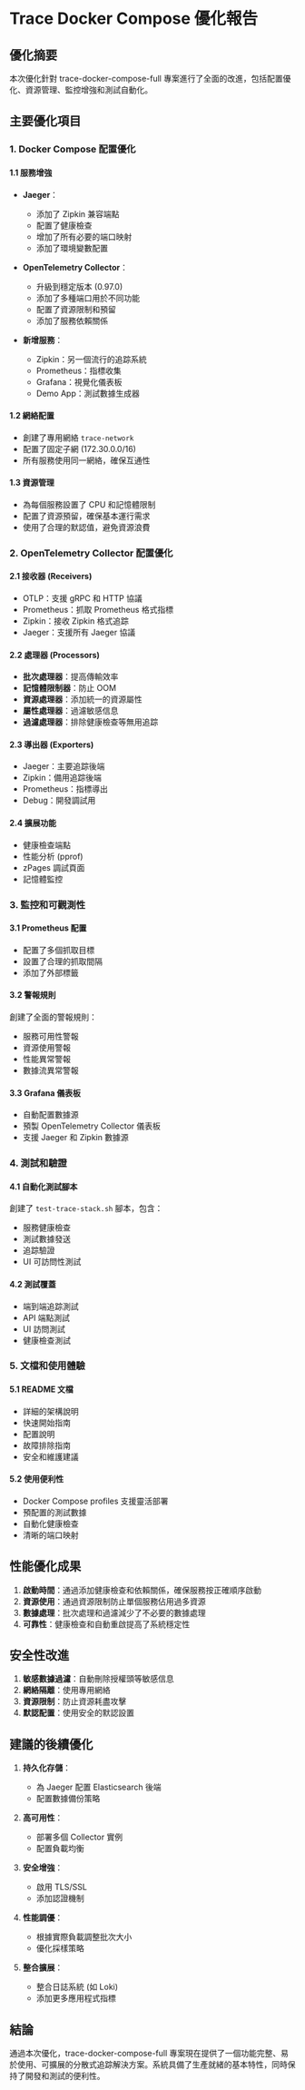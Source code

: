 # Trace Docker Compose 優化報告

## 優化摘要

本次優化針對 trace-docker-compose-full 專案進行了全面的改進，包括配置優化、資源管理、監控增強和測試自動化。

## 主要優化項目

### 1. Docker Compose 配置優化

#### 1.1 服務增強
- **Jaeger**：
  - 添加了 Zipkin 兼容端點
  - 配置了健康檢查
  - 增加了所有必要的端口映射
  - 添加了環境變數配置

- **OpenTelemetry Collector**：
  - 升級到穩定版本 (0.97.0)
  - 添加了多種端口用於不同功能
  - 配置了資源限制和預留
  - 添加了服務依賴關係

- **新增服務**：
  - Zipkin：另一個流行的追踪系統
  - Prometheus：指標收集
  - Grafana：視覺化儀表板
  - Demo App：測試數據生成器

#### 1.2 網絡配置
- 創建了專用網絡 `trace-network`
- 配置了固定子網 (172.30.0.0/16)
- 所有服務使用同一網絡，確保互通性

#### 1.3 資源管理
- 為每個服務設置了 CPU 和記憶體限制
- 配置了資源預留，確保基本運行需求
- 使用了合理的默認值，避免資源浪費

### 2. OpenTelemetry Collector 配置優化

#### 2.1 接收器 (Receivers)
- OTLP：支援 gRPC 和 HTTP 協議
- Prometheus：抓取 Prometheus 格式指標
- Zipkin：接收 Zipkin 格式追踪
- Jaeger：支援所有 Jaeger 協議

#### 2.2 處理器 (Processors)
- **批次處理器**：提高傳輸效率
- **記憶體限制器**：防止 OOM
- **資源處理器**：添加統一的資源屬性
- **屬性處理器**：過濾敏感信息
- **過濾處理器**：排除健康檢查等無用追踪

#### 2.3 導出器 (Exporters)
- Jaeger：主要追踪後端
- Zipkin：備用追踪後端
- Prometheus：指標導出
- Debug：開發調試用

#### 2.4 擴展功能
- 健康檢查端點
- 性能分析 (pprof)
- zPages 調試頁面
- 記憶體監控

### 3. 監控和可觀測性

#### 3.1 Prometheus 配置
- 配置了多個抓取目標
- 設置了合理的抓取間隔
- 添加了外部標籤

#### 3.2 警報規則
創建了全面的警報規則：
- 服務可用性警報
- 資源使用警報
- 性能異常警報
- 數據流異常警報

#### 3.3 Grafana 儀表板
- 自動配置數據源
- 預製 OpenTelemetry Collector 儀表板
- 支援 Jaeger 和 Zipkin 數據源

### 4. 測試和驗證

#### 4.1 自動化測試腳本
創建了 `test-trace-stack.sh` 腳本，包含：
- 服務健康檢查
- 測試數據發送
- 追踪驗證
- UI 可訪問性測試

#### 4.2 測試覆蓋
- 端到端追踪測試
- API 端點測試
- UI 訪問測試
- 健康檢查測試

### 5. 文檔和使用體驗

#### 5.1 README 文檔
- 詳細的架構說明
- 快速開始指南
- 配置說明
- 故障排除指南
- 安全和維護建議

#### 5.2 使用便利性
- Docker Compose profiles 支援靈活部署
- 預配置的測試數據
- 自動化健康檢查
- 清晰的端口映射

## 性能優化成果

1. **啟動時間**：通過添加健康檢查和依賴關係，確保服務按正確順序啟動
2. **資源使用**：通過資源限制防止單個服務佔用過多資源
3. **數據處理**：批次處理和過濾減少了不必要的數據處理
4. **可靠性**：健康檢查和自動重啟提高了系統穩定性

## 安全性改進

1. **敏感數據過濾**：自動刪除授權頭等敏感信息
2. **網絡隔離**：使用專用網絡
3. **資源限制**：防止資源耗盡攻擊
4. **默認配置**：使用安全的默認設置

## 建議的後續優化

1. **持久化存儲**：
   - 為 Jaeger 配置 Elasticsearch 後端
   - 配置數據備份策略

2. **高可用性**：
   - 部署多個 Collector 實例
   - 配置負載均衡

3. **安全增強**：
   - 啟用 TLS/SSL
   - 添加認證機制

4. **性能調優**：
   - 根據實際負載調整批次大小
   - 優化採樣策略

5. **整合擴展**：
   - 整合日誌系統 (如 Loki)
   - 添加更多應用程式指標

## 結論

通過本次優化，trace-docker-compose-full 專案現在提供了一個功能完整、易於使用、可擴展的分散式追踪解決方案。系統具備了生產就緒的基本特性，同時保持了開發和測試的便利性。